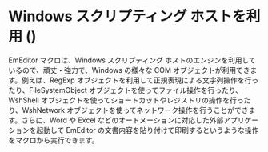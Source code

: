 # Windows スクリプティング ホストを利用 ()

EmEditor マクロは、Windows スクリプティング ホストのエンジンを利用しているので、頑丈・強力で、Windows の様々な COM オブジェクトが利用できます。例えば、RegExp オブジェクトを利用して正規表現による文字列操作を行ったり、FileSystemObject
オブジェクトを使ってファイル操作を行ったり、WshShell オブジェクトを使ってショートカットやレジストリの操作を行ったり、WshNetwork
オブジェクトを使ってネットワーク操作を行うことができます。さらに、Word や Excel などのオートメーションに対応した外部アプリケーションを起動して EmEditor の文書内容を貼り付けて印刷するというような操作をマクロから実行できます。

